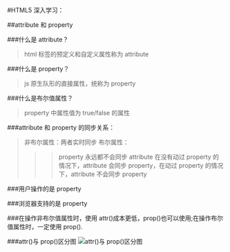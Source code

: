 <!--
 * @Brief:
 * @LastEditors: Jerry Lee
 * @LastEditTime: 2020-07-23 15:07:17
-->

#HTML5 深入学习：

##attribute 和 property

###什么是 attribute？

> html 标签的预定义和自定义属性称为 attribute

###什么是 property？

> js 原生队形的直接属性，统称为 property

###什么是布尔值属性？

> property 中属性值为 true/false 的属性

###attribute 和 property 的同步关系：

> 非布尔属性：两者实时同步
> 布尔属性：
>
> > > property 永远都不会同步 attribute
> > > 在没有动过 property 的情况下，attribute 会同步 property，在动过 property 的情况下，attribute 不会同步 property

###用户操作的是 property

###浏览器支持的是 property

###在操作非布尔值属性时，使用 attr()成本更低，prop()也可以使用;在操作布尔值属性时，一定使用 prop().

###attr()与 prop()区分图
![attr()与 prop()区分图](https://images2015.cnblogs.com/blog/42045/201607/42045-20160705135918967-255741899.png)

